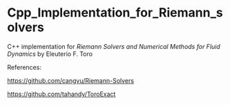 # Cpp_Implementation_for_Riemann_solvers

C++ implementation for *Riemann Solvers and Numerical Methods for Fluid Dynamics* by Eleuterio F. Toro

References:

https://github.com/cangyu/Riemann-Solvers

https://github.com/tahandy/ToroExact

